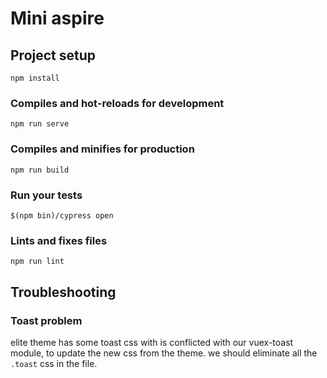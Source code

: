 # Mini aspire

## Project setup
```
npm install
```

### Compiles and hot-reloads for development
```
npm run serve
```

### Compiles and minifies for production
```
npm run build
```

### Run your tests
```
$(npm bin)/cypress open
```

### Lints and fixes files
```
npm run lint
```

## Troubleshooting

### Toast problem

elite theme has some toast css with is conflicted with our vuex-toast module, to update the new css from the theme. we should eliminate all the `.toast` css in the file.
